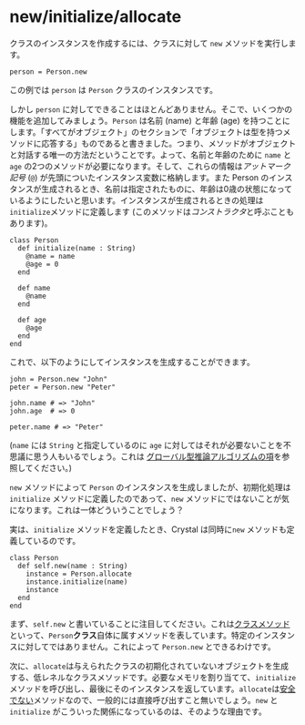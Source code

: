 # new/initialize/allocate

クラスのインスタンスを作成するには、クラスに対して `new` メソッドを実行します。

```crystal
person = Person.new
```

この例では `person` は `Person` クラスのインスタンスです。

しかし `person` に対してできることはほとんどありません。そこで、いくつかの機能を追加してみましょう。`Person` は名前 (name) と年齢 (age) を持つことにします。「すべてがオブジェクト」のセクションで「オブジェクトは型を持つメソッドに応答する」ものであると書きました。つまり、メソッドがオブジェクトと対話する唯一の方法だということです。よって、名前と年齢のために `name` と `age` の2つのメソッドが必要になります。そして、これらの情報は*アットマーク記号* (`@`) が先頭についたインスタンス変数に格納します。また Person のインスタンスが生成されるとき、名前は指定されたものに、年齢は0歳の状態になっているようにしたいと思います。インスタンスが生成されるときの処理は`initialize`メソッドに定義します (このメソッドは*コンストラクタ*と呼ぶこともあります)。

```crystal
class Person
  def initialize(name : String)
    @name = name
    @age = 0
  end

  def name
    @name
  end

  def age
    @age
  end
end
```

これで、以下のようにしてインスタンスを生成することができます。

```crystal
john = Person.new "John"
peter = Person.new "Peter"

john.name # => "John"
john.age  # => 0

peter.name # => "Peter"
```

(`name` には `String` と指定しているのに `age` に対してはそれが必要ないことを不思議に思う人もいるでしょう。これは [グローバル型推論アルゴリズムの項](type_inference.md)を参照してください。)

`new` メソッドによって `Person` のインスタンスを生成しましたが、初期化処理は `initialize` メソッドに定義したのであって、`new` メソッドにではないことが気になります。これは一体どういうことでしょう？

実は、`initialize` メソッドを定義したとき、Crystal は同時に`new` メソッドも定義しているのです。

```crystal
class Person
  def self.new(name : String)
    instance = Person.allocate
    instance.initialize(name)
    instance
  end
end
```

まず、`self.new` と書いていることに注目してください。これは[クラスメソッド](class_methods.md)といって、`Person`**クラス**自体に属すメソッドを表しています。特定のインスタンスに対してではありません。これによって `Person.new` とできるわけです。

次に、`allocate`は与えられたクラスの初期化されていないオブジェクトを生成する、低レネルなクラスメソッドです。必要なメモリを割り当てて、`initialize` メソッドを呼び出し、最後にそのインスタンスを返しています。`allocate`は[安全でない](unsafe.md)メソッドなので、一般的には直接呼び出すこと無いでしょう。`new` と `initialize` がこういった関係になっているのは、そのような理由です。
